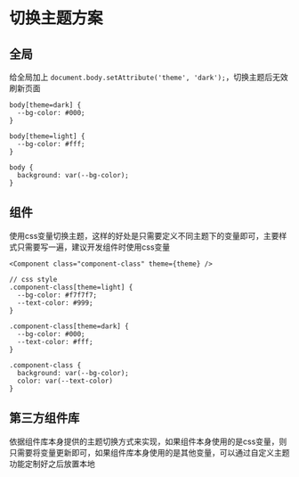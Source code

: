 # 切换主题方案

## 全局
给全局加上 `document.body.setAttribute('theme', 'dark');`，切换主题后无效刷新页面
```
body[theme=dark] {
  --bg-color: #000;
}

body[theme=light] {
  --bg-color: #fff;
}

body {
  background: var(--bg-color);
}
```

## 组件
使用css变量切换主题，这样的好处是只需要定义不同主题下的变量即可，主要样式只需要写一遍，建议开发组件时使用css变量
```
<Component class="component-class" theme={theme} />

// css style
.component-class[theme=light] {
  --bg-color: #f7f7f7;
  --text-color: #999;
}

.component-class[theme=dark] {
  --bg-color: #000;
  --text-color: #fff;
}

.component-class {
  background: var(--bg-color);
  color: var(--text-color)
}

```

## 第三方组件库
依据组件库本身提供的主题切换方式来实现，如果组件本身使用的是css变量，则只需要将变量更新即可，如果组件库本身使用的是其他变量，可以通过自定义主题功能定制好之后放置本地
